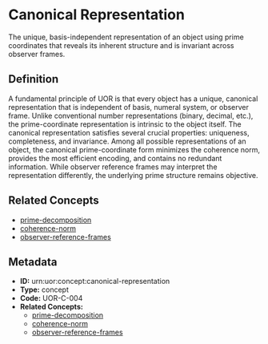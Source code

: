 # Canonical Representation

The unique, basis-independent representation of an object using prime coordinates that reveals its inherent structure and is invariant across observer frames.

## Definition

A fundamental principle of UOR is that every object has a unique, canonical representation that is independent of basis, numeral system, or observer frame. Unlike conventional number representations (binary, decimal, etc.), the prime-coordinate representation is intrinsic to the object itself. The canonical representation satisfies several crucial properties: uniqueness, completeness, and invariance. Among all possible representations of an object, the canonical prime-coordinate form minimizes the coherence norm, provides the most efficient encoding, and contains no redundant information. While observer reference frames may interpret the representation differently, the underlying prime structure remains objective.

## Related Concepts

- [prime-decomposition](./prime-decomposition.md)
- [coherence-norm](./coherence-norm.md)
- [observer-reference-frames](./observer-reference-frames.md)

## Metadata

- **ID:** urn:uor:concept:canonical-representation
- **Type:** concept
- **Code:** UOR-C-004
- **Related Concepts:**
  - [prime-decomposition](./prime-decomposition.md)
  - [coherence-norm](./coherence-norm.md)
  - [observer-reference-frames](./observer-reference-frames.md)

